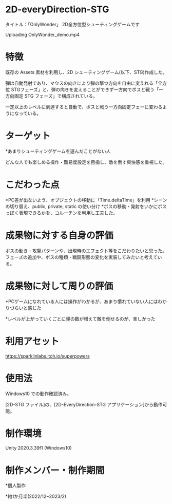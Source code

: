 # 2D-everyDirection-STG

タイトル：「OnlyWonder」
2D全方位型シューティングゲームです


Uploading OnlyWonder_demo.mp4


 
# 特徴
 
既存の Assets 素材を利用し、2D シューティングゲーム(以下、STG)作成した。

弾は自動発射であり、マウスの向きにより弾の撃つ方向を自由に変えれる「全方位 STGフェーズ」と、弾の向きを変えることができず一方向でボスと戦う「一方向固定 STG フェーズ」で構成されている。

一定以上のレベルに到達すると自動で、ボスと戦う一方向固定フェーに変わるようになっている。

# ターゲット

*あまりシューティングゲームを遊んだことがない人

どんな人でも楽しめる操作・難易度設定を目指し、敵を倒す爽快感を重視した。

# こだわった点

*PC差が出ないよう、オブジェクトの移動に「Time.deltaTime」を利用
*シーンの切り替え、public, private, static の使い分け
*ボスの移動・発射をいかにボスっぽく表現できるかを、コルーチンを利用し工夫した。

# 成果物に対する自身の評価

ボスの動き・攻撃パターンや、出現時のエフェクト等をこだわりたいと思った。
フェーズの追加や、ボスの種類・戦闘形態の変化を実装してみたいと考えている。

# 成果物に対して周りの評価

*PCゲームになれている人には操作がわかるが、あまり慣れていない人にはわかりづらいと感じた

*レベルが上がっていくごとに弾の数が増えて敵を倒せるのが、楽しかった

# 利用アセット
https://sparklinlabs.itch.io/superpowers
 
# 使用法
 
Windows10 での動作確認済み。

[2D-STG ファイル]の、[2D-EveryDirection-STG アプリケーション]から動作可能。

# 制作環境

Unity 2020.3.39f1 (Windows10)
 
# 制作メンバー・制作期間

*個人製作

*約1か月半(2022/12~2023/2)
